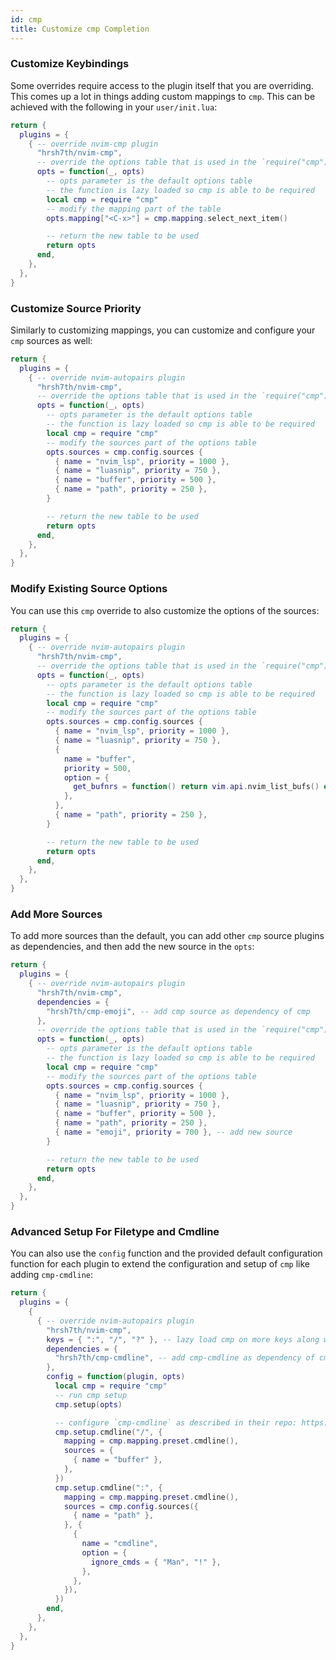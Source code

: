 ```yaml
---
id: cmp
title: Customize cmp Completion
---
```


### Customize Keybindings

Some overrides require access to the plugin itself that you are overriding. This comes up a lot in things adding custom mappings to `cmp`. This can be achieved with the following in your `user/init.lua`:

```lua
return {
  plugins = {
    { -- override nvim-cmp plugin
      "hrsh7th/nvim-cmp",
      -- override the options table that is used in the `require("cmp").setup()` call
      opts = function(_, opts)
        -- opts parameter is the default options table
        -- the function is lazy loaded so cmp is able to be required
        local cmp = require "cmp"
        -- modify the mapping part of the table
        opts.mapping["<C-x>"] = cmp.mapping.select_next_item()

        -- return the new table to be used
        return opts
      end,
    },
  },
}
```

### Customize Source Priority

Similarly to customizing mappings, you can customize and configure your `cmp` sources as well:

```lua
return {
  plugins = {
    { -- override nvim-autopairs plugin
      "hrsh7th/nvim-cmp",
      -- override the options table that is used in the `require("cmp").setup()` call
      opts = function(_, opts)
        -- opts parameter is the default options table
        -- the function is lazy loaded so cmp is able to be required
        local cmp = require "cmp"
        -- modify the sources part of the options table
        opts.sources = cmp.config.sources {
          { name = "nvim_lsp", priority = 1000 },
          { name = "luasnip", priority = 750 },
          { name = "buffer", priority = 500 },
          { name = "path", priority = 250 },
        }

        -- return the new table to be used
        return opts
      end,
    },
  },
}
```

### Modify Existing Source Options

You can use this `cmp` override to also customize the options of the sources:

```lua
return {
  plugins = {
    { -- override nvim-autopairs plugin
      "hrsh7th/nvim-cmp",
      -- override the options table that is used in the `require("cmp").setup()` call
      opts = function(_, opts)
        -- opts parameter is the default options table
        -- the function is lazy loaded so cmp is able to be required
        local cmp = require "cmp"
        -- modify the sources part of the options table
        opts.sources = cmp.config.sources {
          { name = "nvim_lsp", priority = 1000 },
          { name = "luasnip", priority = 750 },
          {
            name = "buffer",
            priority = 500,
            option = {
              get_bufnrs = function() return vim.api.nvim_list_bufs() end,
            },
          },
          { name = "path", priority = 250 },
        }

        -- return the new table to be used
        return opts
      end,
    },
  },
}
```

### Add More Sources

To add more sources than the default, you can add other `cmp` source plugins as dependencies, and then add the new source in the `opts`:

```lua
return {
  plugins = {
    { -- override nvim-autopairs plugin
      "hrsh7th/nvim-cmp",
      dependencies = {
        "hrsh7th/cmp-emoji", -- add cmp source as dependency of cmp
      },
      -- override the options table that is used in the `require("cmp").setup()` call
      opts = function(_, opts)
        -- opts parameter is the default options table
        -- the function is lazy loaded so cmp is able to be required
        local cmp = require "cmp"
        -- modify the sources part of the options table
        opts.sources = cmp.config.sources {
          { name = "nvim_lsp", priority = 1000 },
          { name = "luasnip", priority = 750 },
          { name = "buffer", priority = 500 },
          { name = "path", priority = 250 },
          { name = "emoji", priority = 700 }, -- add new source
        }

        -- return the new table to be used
        return opts
      end,
    },
  },
}
```

### Advanced Setup For Filetype and Cmdline

You can also use the `config` function and the provided default configuration function for each plugin to extend the configuration and setup of `cmp` like adding `cmp-cmdline`:

```lua
return {
  plugins = {
    {
      { -- override nvim-autopairs plugin
        "hrsh7th/nvim-cmp",
        keys = { ":", "/", "?" }, -- lazy load cmp on more keys along with insert mode
        dependencies = {
          "hrsh7th/cmp-cmdline", -- add cmp-cmdline as dependency of cmp
        },
        config = function(plugin, opts)
          local cmp = require "cmp"
          -- run cmp setup
          cmp.setup(opts)

          -- configure `cmp-cmdline` as described in their repo: https://github.com/hrsh7th/cmp-cmdline#setup
          cmp.setup.cmdline("/", {
            mapping = cmp.mapping.preset.cmdline(),
            sources = {
              { name = "buffer" },
            },
          })
          cmp.setup.cmdline(":", {
            mapping = cmp.mapping.preset.cmdline(),
            sources = cmp.config.sources({
              { name = "path" },
            }, {
              {
                name = "cmdline",
                option = {
                  ignore_cmds = { "Man", "!" },
                },
              },
            }),
          })
        end,
      },
    },
  },
}
```
